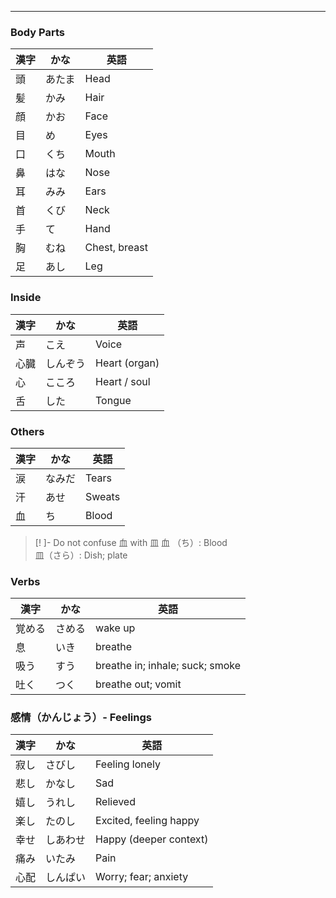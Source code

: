 
---
### Body Parts
| 漢字 | かな | 英語 |
| ---- | ---- | ---- |
| 頭 | あたま | Head |
| 髪 | かみ | Hair |
| 顔 | かお | Face |
| 目 | め | Eyes |
| 口 | くち | Mouth |
| 鼻 | はな | Nose |
| 耳 | みみ | Ears |
| 首 | くび | Neck |
| 手 | て | Hand |
| 胸 | むね | Chest, breast |
| 足 | あし | Leg |

### Inside
| 漢字 | かな | 英語 |
| ---- | ---- | ---- |
| 声 | こえ | Voice |
| 心臓 | しんぞう | Heart (organ) |
| 心 | こころ | Heart / soul |
| 舌 | した | Tongue |

### Others
| 漢字 | かな | 英語 |
| ---- | ---- | ---- |
| 涙 | なみだ | Tears |
| 汗 | あせ | Sweats |
| 血 | ち | Blood |

>[! ]- Do not confuse 血 with 皿 
>血 （ち）: Blood \
>皿（さら）: Dish; plate


### Verbs
| 漢字 | かな | 英語 |
| ---- | ---- | ---- |
| 覚める | さめる | wake up |
| 息 | いき | breathe |
| 吸う | すう | breathe in; inhale; suck; smoke |
| 吐く | つく | breathe out; vomit |
### 感情（かんじょう）- Feelings
| 漢字 | かな | 英語 |
| ---- | ---- | ---- |
| 寂し | さびし | Feeling lonely |
| 悲し | かなし | Sad |
| 嬉し | うれし | Relieved |
| 楽し | たのし | Excited, feeling happy |
| 幸せ | しあわせ | Happy (deeper context) |
| 痛み | いたみ | Pain |
| 心配 | しんぱい | Worry; fear; anxiety |

